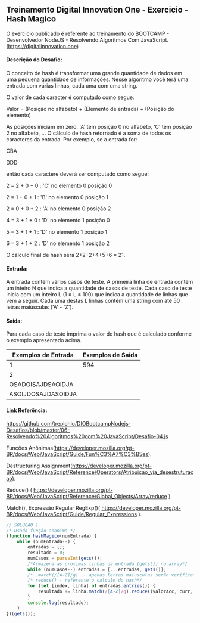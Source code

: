 ## Treinamento Digital Innovation One - Exercicio - Hash Magico

O exercicio publicado é referente ao treinamento do BOOTCAMP - Desenvolvedor NodeJS -  Resolvendo Algoritmos Com JavaScript.
(https://digitalinnovation.one)

#### Descrição do Desafio:

O conceito de hash é transformar uma grande quantidade de dados em uma pequena quantidade de informações. Nesse algoritmo você terá uma entrada com várias linhas, cada uma com uma string. 

O valor de cada caracter é computado como segue:

Valor = (Posição no alfabeto) + (Elemento de entrada) + (Posição do elemento)

As posições iniciam em zero. 'A' tem posição 0 no alfabeto, ‘C' tem posição 2 no alfabeto, ... O cálculo de hash retornado é a soma de todos os caracteres da entrada. Por exemplo, se a entrada for:

CBA

DDD

então cada caractere deverá ser computado como segue:

2 = 2 + 0 + 0 : 'C' no elemento 0 posição 0

2 = 1 + 0 + 1 : 'B' no elemento 0 posição 1

2 = 0 + 0 + 2 : 'A' no elemento 0 posição 2

4 = 3 + 1 + 0 : 'D' no elemento 1 posição 0

5 = 3 + 1 + 1 : 'D' no elemento 1 posição 1

6 = 3 + 1 + 2 : 'D' no elemento 1 posição 2

O cálculo final de hash será 2+2+2+4+5+6 = 21.


#### Entrada:

A entrada contém vários casos de teste. A primeira linha de entrada contém um inteiro N que indica a quantidade de casos de teste. Cada caso de teste inicia com um inteiro L (1 ≤ L ≤ 100) que indica a quantidade de linhas que vem a seguir. Cada uma destas L linhas contém uma string com até 50 letras maiúsculas ('A' - 'Z').

#### Saída:

Para cada caso de teste imprima o valor de hash que é calculado conforme o exemplo apresentado acima.

Exemplos de Entrada  | Exemplos de Saída
------------- | -------------
1 | 594
2 |
OSADOISAJDSAOIDJA |
ASOIJDOSAJDASOIDJA |	





#### Link Referência:
https://github.com/trepichio/DIOBootcampNodejs-Desafios/blob/master/06-Resolvendo%20Algoritmos%20com%20JavaScript/Desafio-04.js

Funções Anônimas(https://developer.mozilla.org/pt-BR/docs/Web/JavaScript/Guide/Fun%C3%A7%C3%B5es).

Destructuring Assignment(https://developer.mozilla.org/pt-BR/docs/Web/JavaScript/Reference/Operators/Atribuicao_via_desestruturacao).

Reduce() ( https://developer.mozilla.org/pt-BR/docs/Web/JavaScript/Reference/Global_Objects/Array/reduce ).

Match(), Expressão Regular RegExp()( https://developer.mozilla.org/pt-BR/docs/Web/JavaScript/Guide/Regular_Expressions ).



```javascript
// SOLUCAO 1 
/* Usado função anonima */
(function hashMagico(numEntrada) {
    while (numEntrada--) {
        entradas = [];
        resultado = 0;
        numCasos = parseInt(gets());
        /*Armazena as proximas linhas da entrada (gets()) no array*/
        while (numCasos--) entradas = [...entradas, gets()];
        /* .match(/[A-Z]/g)  - apenas letras maiusculas serão verificadas*/
        /* reduce() - referente o calculo do hash*/
        for (let [index, linha] of entradas.entries()) {
            resultado += linha.match(/[A-Z]/g).reduce((valorAcc, curr, strIndex) => valorAcc + (parseInt(curr, 36) - 10) + index + strIndex, 0);
        }
        console.log(resultado);
    }
})(gets());
```
